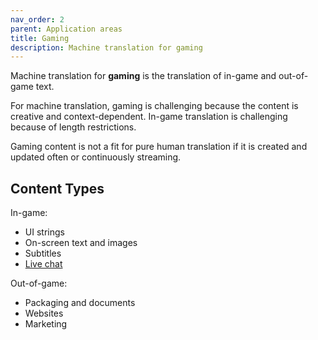 ```yaml
---
nav_order: 2
parent: Application areas
title: Gaming
description: Machine translation for gaming
---
```


Machine translation for **gaming** is the translation of in-game and out-of-game text.

For machine translation, gaming is challenging because the content is creative and context-dependent.
In-game translation is challenging because of length restrictions.

Gaming content is not a fit for pure human translation if it is created and updated often or continuously streaming.

## Content Types

In-game:

* UI strings
* On-screen text and images
* Subtitles
* [Live chat](/nav_bar/building-and-research/applications/live-chat.md)

Out-of-game:

* Packaging and documents
* Websites
* Marketing
